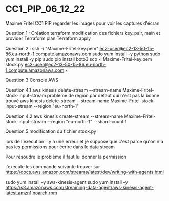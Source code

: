 # CC1_PIP_06_12_22
Maxime Fritel
CC1 PIP
regarder les images pour voir les captures d'écran

Question 1 :
Création terraform modification des fichiers key_pair, main et provider
Terraform plan
Terraform apply


Question 2 :
ssh -i "Maxime-Fritel-key.pem" ec2-user@ec2-13-50-15-86.eu-north-1.compute.amazonaws.com
sudo yum install -y python
sudo yum install -y pip
sudo pip install boto3
scp -i Maxime-Fritel-key.pem stock.py ec2-user@ec2-13-50-15-86.eu-north-1.compute.amazonaws.com:~


Question 3
Console AWS


Question 4.1
aws kinesis delete-stream --stream-name Maxime-Fritel-stock-input-stream
problème de région par défaut qui n'est pas la bonne
trouvé
aws kinesis delete-stream --stream-name Maxime-Fritel-stock-input-stream --region "eu-north-1"


Question 4.2
aws kinesis create-stream --stream-name Maxime-Fritel-stock-input-stream --region "eu-north-1" --shard-count 1

Question 5
modification du fichier stock.py 

lors de l'execution il y a une erreur et je suppose que c'est parce qu'on n'a pas les permissions pour écrire dans le data stream

Pour résoudre le problème il faut lui donner la permission

j'execute les commande suivante trouver sur https://docs.aws.amazon.com/streams/latest/dev/writing-with-agents.html

sudo yum install –y aws-kinesis-agent
sudo yum install –y https://s3.amazonaws.com/streaming-data-agent/aws-kinesis-agent-latest.amzn1.noarch.rpm




